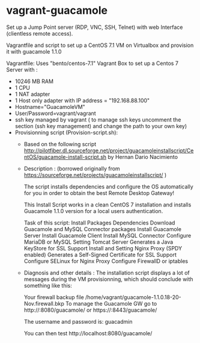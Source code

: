 # vagrant-guacamole
Set up a Jump Point server (RDP, VNC, SSH, Telnet) with web Interface (clientless remote access).

Vagrantfile and script to set up a CentOS 7.1 VM on Virtualbox and provision it with guacamole 1.1.0

Vagrantfile: Uses "bento/centos-7.1" Vagrant Box to set up a Centos 7 Server with :

- 10246 MB RAM
- 1 CPU
- 1 NAT adapter
- 1 Host only adapter with IP address = "192.168.88.100"
- Hostname="GuacamoleVM"
- User/Password=vagrant/vagrant
- ssh key managed by vagrant ( to manage ssh keys uncomment the section (ssh key management) and change the path to your own key)
- Provisionning script (Provision-script.sh):
    * Based on the following script
      http://pilotfiber.dl.sourceforge.net/project/guacamoleinstallscript/CentOS/guacamole-install-script.sh
      by Hernan Dario Nacimiento
    * Description : (borrowed originally from
         https://sourceforge.net/projects/guacamoleinstallscript/ )

         The script installs dependencies and configure the OS automatically for you in order to obtain the best Remote Desktop Gateway!

         This Install Script works in a clean CentOS 7 installation and installs Guacamole 1.1.0 version for a local users 
         authentication.

         Task of this script:
         Install Packages Dependencies
         Download Guacamole and MySQL Connector packages
         Install Guacamole Server
         Install Guacamole Client
         Install MySQL Connector
         Configure MariaDB or MySQL
         Setting Tomcat Server
         Generates a Java KeyStore for SSL Support
         Install and Setting Nginx Proxy (SPDY enabled)
         Generates a Self-Signed Certificate for SSL Support
         Configure SELinux for Nginx Proxy
         Configure FirewallD or iptables

    * Diagnosis and other details :
      The installation script displays a lot of messages during the VM
      provisionning, which should conclude with something like this:
   
       Your firewall backup file /home/vagrant/guacamole-1.1.0.18-20-Nov.firewall.bkp
       To manage the Guacamole GW go to http://<IP>:8080/guacamole/ or https://<IP>:8443/guacamole/

       The username and password is: guacadmin

      You can then test http://localhost:8080/guacamole/
      
